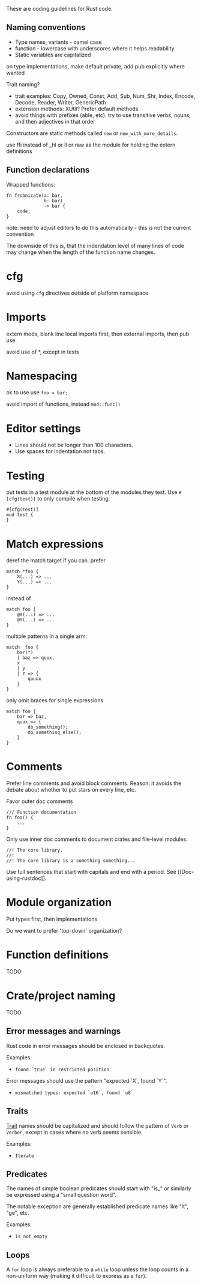 These are coding guidelines for Rust code.

## Naming conventions

- Type names, variants - camel case
- function - lowercase with underscores where it helps readability
- Static variables are capitalized

on type implementations, make default private, add pub explicitly where wanted

Trait naming?

- trait examples: Copy, Owned, Const, Add, Sub, Num, Shr, Index, Encode, Decode, Reader, Writer, GenericPath
- extension methods: XUtil? Prefer default methods
- avoid things with prefixes (able, etc). try to use transitive verbs, nouns, and then adjectives in that order



Constructors are static methods called `new` or `new_with_more_details`.

use ffi instead of _hl or ll or raw as the module for holding the extern definitions

## Function declarations

Wrapped functions:

```
fn frobnicate(a: bar,
              b: bar)
              -> bar {
    code;
}
```

note: need to adjust editors to do this automatically - this is not the current convention

The downside of this is, that the indendation level of many lines of code may change when the length of the function name changes.

# cfg

avoid using `cfg` directives outside of platform namespace

# Imports

extern mods, blank line
local imports first, then external imports, then pub use.

avoid use of *, except in tests

# Namespacing

ok to use use `foo = bar;`

avoid import of functions, instead `mod::func()`

# Editor settings

  * Lines should not be longer than 100 characters.
  * Use spaces for indentation not tabs.

# Testing

put tests in a test module at the bottom of the modules they test. Use `#[cfg(test)]` to only compile when testing.

```
#[cfg(test)]
mod test {
}
```

# Match expressions

deref the match target if you can. prefer 

```
match *foo {
    X(...) => ...
    Y(...) => ...
}
```

instead of

```
match foo {
    @X(...) => ...
    @Y(...) => ...
}
```

multiple patterns in a single arm:

```
match  foo {
    bar(*)
    | baz => quux,
    x
    | y
    | z => {
        quuux
    }
}
```

only omit braces for single expressions

```
match foo {
    bar => baz,
    quux => {
        do_something();
        do_something_else();
    }
}
```

# Comments

Prefer line comments and avoid block comments. Reason: it avoids the debate about whether to put stars on every line, etc.

Favor outer doc comments

```
/// Function documentation
fn foo() {
    ...
}
```

Only use inner doc comments to document crates and file-level modules.

```
//! The core library.
//!
//! The core library is a something something...
```

Use full sentences that start with capitals and end with a period. See [[Doc-using-rustdoc]].

# Module organization

Put types first, then implementations

Do we want to prefer 'top-down' organization?

# Function definitions

TODO

# Crate/project naming

TODO


## Error messages and warnings

Rust code in error messages should be enclosed in backquotes.

Examples:

* ```found `true` in restricted position```

Error messages should use the pattern "expected \`X\`, found \`Y\`".

* ```mismatched types: expected `u16`, found `u8` ```

## Traits

[Trait](http://dl.rust-lang.org/doc/tutorial.html#traits) names should be capitalized and should follow the pattern of `Verb` or `Verber`, except in cases where no verb seems sensible.

Examples:

* ```Iterate```

## Predicates

The names of simple boolean predicates should start with "is_" or similarly be expressed using a "small question word".

The notable exception are generally established predicate names like "lt", "ge", etc.

Examples:

* ```is_not_empty```

## Loops

A ```for``` loop is always preferable to a ```while``` loop unless the loop counts in a non-uniform way (making it difficult to express as a ```for```).


